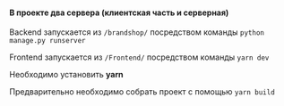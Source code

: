 #### В проекте два сервера (клиентская часть и серверная)

Backend запускается из `/brandshop/` посредством команды `python manage.py runserver`

Frontend запускается из `/Frontend/` посредством команды `yarn dev`

 Необходимо установить __yarn__

Предварительно необходимо собрать проект с помощью `yarn build` 

